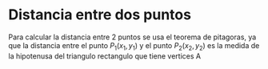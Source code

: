 # Distancia entre dos puntos

Para calcular la distancia entre 2 puntos se usa el teorema de pitagoras, ya que la distancia entre el punto $P_1(x_1,y_1)$ y el punto $P_2(x_2,y_2)$ es la medida de la hipotenusa del triangulo rectangulo que tiene vertices A

